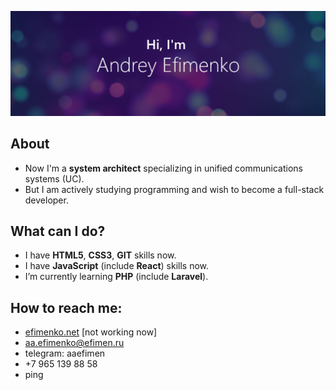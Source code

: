 [![Smileprez GitHub Banner](/assets/smileperez_logo.png)](https://efimenko.net)

## About
- Now I'm a **system architect** specializing in unified communications systems (UC).
- But I am actively studying programming and wish to become a full-stack developer.

## What can I do?
- I have **HTML5**, **CSS3**, **GIT** skills now.
- I have **JavaScript** (include **React**) skills now.
- I’m currently learning **PHP** (include **Laravel**).

## How to reach me: 
- [efimenko.net](http://efimenko.net) [not working now]
- aa.efimenko@efimen.ru
- telegram: aaefimen
- +7 965 139 88 58
- ping